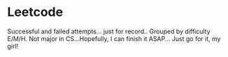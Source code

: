# Leetcode
Successful and failed attempts... just for record..
Grouped by difficulty E/M/H.
Not major in CS...Hopefully, I can finish it ASAP...
Just go for it, my girl!
